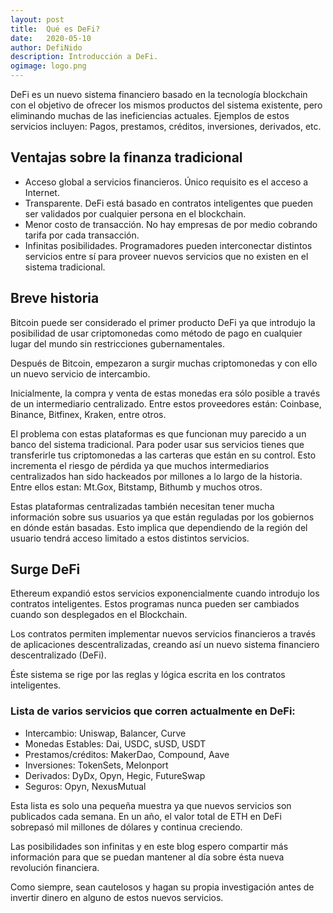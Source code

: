 ```yaml
---
layout: post
title:	Qué es DeFi?
date:	2020-05-10
author:	DefiNido
description: Introducción a DeFi.
ogimage: logo.png
---
```


DeFi es un nuevo sistema financiero basado en la tecnología blockchain con el objetivo de ofrecer los mismos productos del sistema existente, pero eliminando muchas de las ineficiencias actuales. Ejemplos de estos servicios incluyen: Pagos, prestamos, créditos, inversiones, derivados, etc.

## Ventajas sobre la finanza tradicional
- Acceso global a servicios financieros. Único requisito es el acceso a Internet.
- Transparente. DeFi está basado en contratos inteligentes que pueden ser validados por cualquier persona en el blockchain.
- Menor costo de transacción. No hay empresas de por medio cobrando tarifa por cada transacción.
- Infinitas posibilidades. Programadores pueden interconectar distintos servicios entre sí para proveer nuevos servicios que no existen en el sistema tradicional.

## Breve historia

Bitcoin puede ser considerado el primer producto DeFi ya que introdujo la posibilidad de usar criptomonedas como método de pago en cualquier lugar del mundo sin restricciones gubernamentales. 

Después de Bitcoin, empezaron a surgir muchas criptomonedas y con ello un nuevo servicio de intercambio.

Inicialmente, la compra y venta de estas monedas era sólo posible a través de un intermediario centralizado. Entre estos proveedores están: Coinbase, Binance, Bitfinex, Kraken, entre otros.

El problema con estas plataformas es que funcionan muy parecido a un banco del sistema tradicional. Para poder usar sus servicios tienes que transferirle tus criptomonedas a las carteras que están en su control. Esto incrementa el riesgo de pérdida ya que muchos intermediarios centralizados han sido hackeados por millones a lo largo de la historia. Entre ellos estan: Mt.Gox, Bitstamp, Bithumb y muchos otros.

Estas plataformas centralizadas también necesitan tener mucha información sobre sus usuarios ya que están reguladas por los gobiernos en dónde están basadas. Esto implica que dependiendo de la región del usuario tendrá acceso limitado a estos distintos servicios.

## Surge DeFi
Ethereum expandió estos servicios exponencialmente cuando introdujo los contratos inteligentes. Estos programas nunca pueden ser cambiados cuando son desplegados en el Blockchain. 

Los contratos permiten implementar nuevos servicios financieros a través de aplicaciones descentralizadas, creando así un nuevo sistema financiero descentralizado (DeFi).
 
 Éste sistema se rige por las reglas y lógica escrita en los contratos inteligentes. 
 ### Lista de varios servicios que corren actualmente en DeFi:
- Intercambio: Uniswap, Balancer, Curve
- Monedas Estables: Dai, USDC, sUSD, USDT 
- Prestamos/créditos: MakerDao, Compound, Aave
- Inversiones: TokenSets, Melonport 
- Derivados: DyDx, Opyn, Hegic, FutureSwap
- Seguros: Opyn, NexusMutual

Esta lista es solo una pequeña muestra ya que nuevos servicios son publicados cada semana. En un año, el valor total de ETH en DeFi sobrepasó mil millones de dólares y continua creciendo. 

Las posibilidades son infinitas y en este blog espero compartir más información para que se puedan mantener al día sobre ésta nueva revolución financiera.

Como siempre, sean cautelosos y hagan su propia investigación antes de invertir dinero en alguno de estos nuevos servicios.
